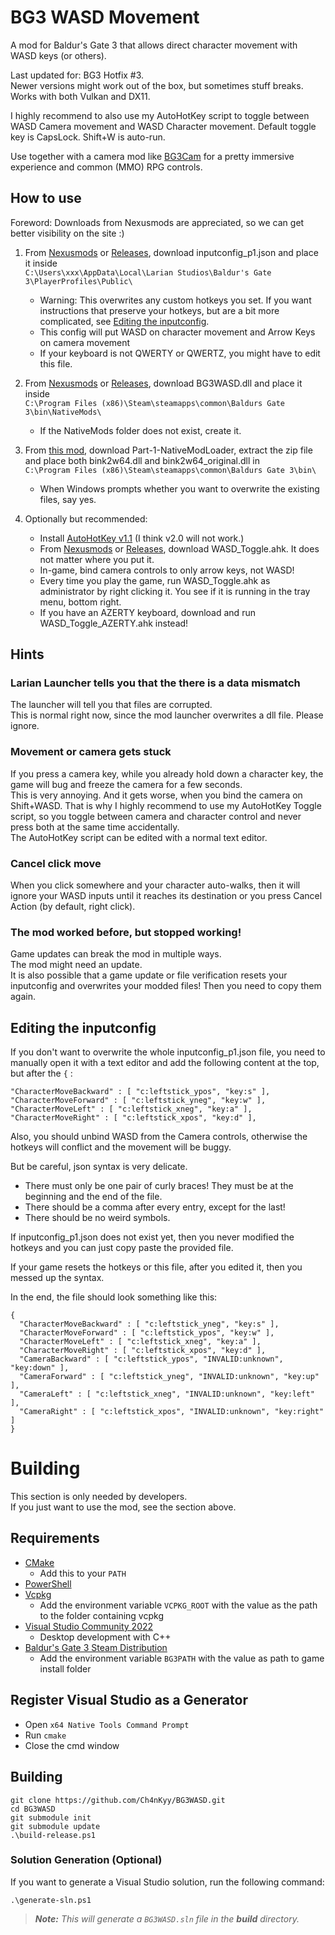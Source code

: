 # BG3 WASD Movement

A mod for Baldur's Gate 3 that allows direct character movement with WASD keys (or others).

Last updated for: BG3 Hotfix #3.  
Newer versions might work out of the box, but sometimes stuff breaks.  
Works with both Vulkan and DX11.

I highly recommend to also use my AutoHotKey script to toggle between WASD Camera movement
and WASD Character movement. Default toggle key is CapsLock. Shift+W is auto-run.

Use together with a camera mod like [BG3Cam](https://github.com/shalzuth/BG3Cam) for a pretty
immersive experience
and common (MMO) RPG controls.

## How to use

Foreword: Downloads from Nexusmods are appreciated, so we can get better visibility on the site :)

1. From [Nexusmods](https://www.nexusmods.com/baldursgate3/mods/781?tab=files) or
[Releases](https://github.com/Ch4nKyy/BG3WASD/releases), download inputconfig_p1.json and
place it inside  
`C:\Users\xxx\AppData\Local\Larian Studios\Baldur's Gate 3\PlayerProfiles\Public\`
   * Warning: This overwrites any custom hotkeys you set. If you want instructions that preserve
   your hotkeys, but are a bit more complicated, see
   [Editing the inputconfig](#editing-the-inputconfig).
   * This config will put WASD on character movement and Arrow Keys on camera movement
   * If your keyboard is not QWERTY or QWERTZ, you might have to edit this file.

1. From [Nexusmods](https://www.nexusmods.com/baldursgate3/mods/781?tab=files) or
[Releases](https://github.com/Ch4nKyy/BG3WASD/releases), download BG3WASD.dll and place it inside  
`C:\Program Files (x86)\Steam\steamapps\common\Baldurs
Gate 3\bin\NativeMods\`  
   * If the NativeMods folder does not exist, create it.

1. From [this mod](https://www.nexusmods.com/baldursgate3/mods/668?tab=files), download
Part-1-NativeModLoader, extract the zip file and place both bink2w64.dll and bink2w64_original.dll
in  
`C:\Program Files (x86)\Steam\steamapps\common\Baldurs Gate 3\bin\`
   * When Windows prompts whether you want to overwrite the existing files, say yes.

1. Optionally but recommended:
    * Install [AutoHotKey v1.1](https://www.autohotkey.com/) (I think v2.0 will not work.)
    * From [Nexusmods](https://www.nexusmods.com/baldursgate3/mods/781?tab=files) or [Releases](https://github.com/Ch4nKyy/BG3WASD/releases), download WASD_Toggle.ahk. It does not matter where you put it.
    * In-game, bind camera controls to only arrow keys, not WASD!
    * Every time you play the game, run WASD_Toggle.ahk as administrator by right clicking it. You
    see if it is running in the tray menu, bottom right.
    * If you have an AZERTY keyboard, download and run WASD_Toggle_AZERTY.ahk instead!

## Hints

### Larian Launcher tells you that the there is a data mismatch

The launcher will tell you that files are corrupted.  
This is normal right now, since the mod launcher overwrites a dll file. Please ignore.

### Movement or camera gets stuck

If you press a camera key, while you already hold down a character
key, the game will bug and freeze the camera for a few seconds.  
This is very annoying. And it gets worse, when you bind the camera on Shift+WASD.
That is why I highly recommend to use my AutoHotKey Toggle script, so you toggle between camera and
character control and never press both at the
same time accidentally.  
The AutoHotKey script can be edited with a normal text editor.

### Cancel click move

When you click somewhere and your character auto-walks, then it will ignore your WASD inputs until
it reaches its destination or you press Cancel Action (by default, right click).

### The mod worked before, but stopped working!

Game updates can break the mod in multiple ways.  
The mod might need an update.  
It is also possible that a game update or file verification resets your inputconfig and overwrites
your modded files! Then you need to copy them again.

## Editing the inputconfig

If you don't want to overwrite the whole inputconfig_p1.json file, you need to manually open it with
a text editor and add the following content at the top, but after the `{` :

```
"CharacterMoveBackward" : [ "c:leftstick_ypos", "key:s" ],
"CharacterMoveForward" : [ "c:leftstick_yneg", "key:w" ],
"CharacterMoveLeft" : [ "c:leftstick_xneg", "key:a" ],
"CharacterMoveRight" : [ "c:leftstick_xpos", "key:d" ],
```

Also, you should unbind WASD from the Camera controls, otherwise the hotkeys will conflict and the
movement will be buggy.

But be careful, json syntax is very delicate.
 * There must only be one pair of curly braces! They must be at the beginning and the end of the
 file.
 * There should be a comma after every entry, except for the last!
 * There should be no weird symbols.

If inputconfig_p1.json does not exist yet, then you never modified the hotkeys and you can just copy
paste the provided file.

If your game resets the hotkeys or this file, after you edited it, then you messed up the syntax.

In the end, the file should look something like this:

```
{
  "CharacterMoveBackward" : [ "c:leftstick_yneg", "key:s" ],
  "CharacterMoveForward" : [ "c:leftstick_ypos", "key:w" ],
  "CharacterMoveLeft" : [ "c:leftstick_xneg", "key:a" ],
  "CharacterMoveRight" : [ "c:leftstick_xpos", "key:d" ],
  "CameraBackward" : [ "c:leftstick_ypos", "INVALID:unknown", "key:down" ],
  "CameraForward" : [ "c:leftstick_yneg", "INVALID:unknown", "key:up" ],
  "CameraLeft" : [ "c:leftstick_xneg", "INVALID:unknown", "key:left" ],
  "CameraRight" : [ "c:leftstick_xpos", "INVALID:unknown", "key:right" ]
}
```

# Building

This section is only needed by developers.  
If you just want to use the mod, see the section above.

## Requirements

- [CMake](https://cmake.org/)
  - Add this to your `PATH`
- [PowerShell](https://github.com/PowerShell/PowerShell/releases/latest)
- [Vcpkg](https://github.com/microsoft/vcpkg)
  - Add the environment variable `VCPKG_ROOT` with the value as the path to the folder containing vcpkg
- [Visual Studio Community 2022](https://visualstudio.microsoft.com/)
  - Desktop development with C++
- [Baldur's Gate 3 Steam Distribution](https://store.steampowered.com/app/1086940/Baldurs_Gate_3/)
  - Add the environment variable `BG3PATH` with the value as path to game install folder
  
## Register Visual Studio as a Generator

- Open `x64 Native Tools Command Prompt`
- Run `cmake`
- Close the cmd window

## Building

```
git clone https://github.com/Ch4nKyy/BG3WASD.git
cd BG3WASD
git submodule init
git submodule update
.\build-release.ps1
```

### Solution Generation (Optional)
If you want to generate a Visual Studio solution, run the following command:
```
.\generate-sln.ps1
```

> ***Note:*** *This will generate a `BG3WASD.sln` file in the **build** directory.*

